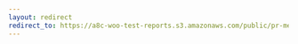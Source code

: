 ```yaml
---
layout: redirect
redirect_to: https://a8c-woo-test-reports.s3.amazonaws.com/public/pr-merge/38194/e2e/index.html
---
```

